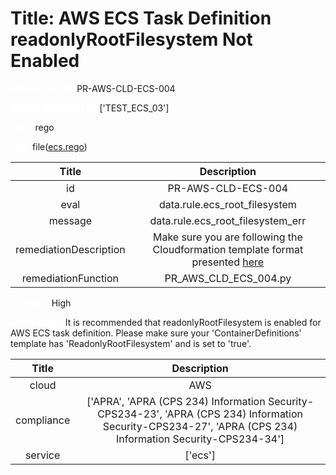



# Title: AWS ECS Task Definition readonlyRootFilesystem Not Enabled


***<font color="white">Master Test Id:</font>*** PR-AWS-CLD-ECS-004

***<font color="white">Master Snapshot Id:</font>*** ['TEST_ECS_03']

***<font color="white">type:</font>*** rego

***<font color="white">rule:</font>*** file([ecs.rego])  
  
  
  
  

|Title|Description|
| :---: | :---: |
|id|PR-AWS-CLD-ECS-004|
|eval|data.rule.ecs_root_filesystem|
|message|data.rule.ecs_root_filesystem_err|
|remediationDescription|Make sure you are following the Cloudformation template format presented <a href='https://docs.aws.amazon.com/AWSCloudFormation/latest/UserGuide/aws-resource-ecs-taskdefinition.html' target='_blank'>here</a>|
|remediationFunction|PR_AWS_CLD_ECS_004.py|


***<font color="white">Severity:</font>*** High

***<font color="white">Description:</font>*** It is recommended that readonlyRootFilesystem is enabled for AWS ECS task definition. Please make sure your 'ContainerDefinitions' template has 'ReadonlyRootFilesystem' and is set to 'true'.  
  
  

|Title|Description|
| :---: | :---: |
|cloud|AWS|
|compliance|['APRA', 'APRA (CPS 234) Information Security-CPS234-23', 'APRA (CPS 234) Information Security-CPS234-27', 'APRA (CPS 234) Information Security-CPS234-34']|
|service|['ecs']|



[ecs.rego]: https://github.com/prancer-io/prancer-compliance-test/tree/master/aws/cloud/ecs.rego
